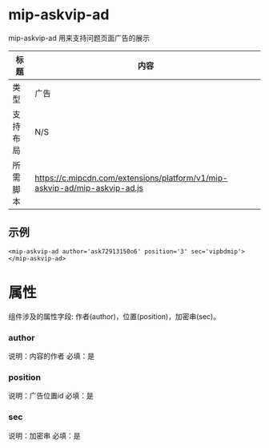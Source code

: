 # mip-askvip-ad

mip-askvip-ad 用来支持问题页面广告的展示

标题|内容
----|----
类型|广告
支持布局|N/S
所需脚本|https://c.mipcdn.com/extensions/platform/v1/mip-askvip-ad/mip-askvip-ad.js

## 示例

```
<mip-askvip-ad author='ask72913150o6' position='3' sec='vipbdmip'></mip-askvip-ad>
```
# 属性
组件涉及的属性字段: 作者(author)，位置(position)，加密串(sec)。
### author
说明：内容的作者 
必填：是 

### position
说明：广告位置id
必填：是

### sec
说明：加密串
必填：是